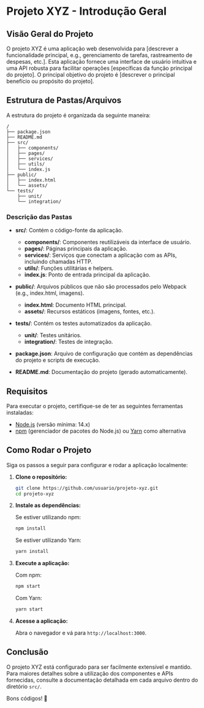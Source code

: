 # Projeto XYZ - Introdução Geral

## Visão Geral do Projeto

O projeto XYZ é uma aplicação web desenvolvida para [descrever a funcionalidade principal, e.g., gerenciamento de tarefas, rastreamento de despesas, etc.]. Esta aplicação fornece uma interface de usuário intuitiva e uma API robusta para facilitar operações [específicas da função principal do projeto]. O principal objetivo do projeto é [descrever o principal benefício ou propósito do projeto].

## Estrutura de Pastas/Arquivos

A estrutura do projeto é organizada da seguinte maneira:

```
/
├── package.json
├── README.md
├── src/
│   ├── components/
│   ├── pages/
│   ├── services/
│   ├── utils/
│   └── index.js
├── public/
│   ├── index.html
│   └── assets/
└── tests/
    ├── unit/
    └── integration/
```

### Descrição das Pastas

- **src/**: Contém o código-fonte da aplicação.
  - **components/**: Componentes reutilizáveis da interface de usuário.
  - **pages/**: Páginas principais da aplicação.
  - **services/**: Serviços que conectam a aplicação com as APIs, incluindo chamadas HTTP.
  - **utils/**: Funções utilitárias e helpers.
  - **index.js**: Ponto de entrada principal da aplicação.
  
- **public/**: Arquivos públicos que não são processados pelo Webpack (e.g., index.html, imagens).
  - **index.html**: Documento HTML principal.
  - **assets/**: Recursos estáticos (imagens, fontes, etc.).

- **tests/**: Contém os testes automatizados da aplicação.
  - **unit/**: Testes unitários.
  - **integration/**: Testes de integração.

- **package.json**: Arquivo de configuração que contém as dependências do projeto e scripts de execução.

- **README.md**: Documentação do projeto (gerado automaticamente).

## Requisitos

Para executar o projeto, certifique-se de ter as seguintes ferramentas instaladas:

- [Node.js](https://nodejs.org/) (versão mínima: 14.x)
- [npm](https://www.npmjs.com/) (gerenciador de pacotes do Node.js) ou [Yarn](https://yarnpkg.com/) como alternativa

## Como Rodar o Projeto

Siga os passos a seguir para configurar e rodar a aplicação localmente:

1. **Clone o repositório:**

   ```bash
   git clone https://github.com/usuario/projeto-xyz.git
   cd projeto-xyz
   ```

2. **Instale as dependências:**

   Se estiver utilizando npm:

   ```bash
   npm install
   ```

   Se estiver utilizando Yarn:

   ```bash
   yarn install
   ```

3. **Execute a aplicação:**

   Com npm:

   ```bash
   npm start
   ```

   Com Yarn:

   ```bash
   yarn start
   ```

4. **Acesse a aplicação:**

   Abra o navegador e vá para `http://localhost:3000`.

## Conclusão

O projeto XYZ está configurado para ser facilmente extensível e mantido. Para maiores detalhes sobre a utilização dos componentes e APIs fornecidas, consulte a documentação detalhada em cada arquivo dentro do diretório `src/`.

Bons códigos! 🚀